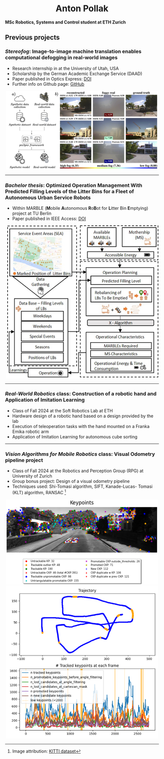<center><h1>Anton Pollak</h1></center>

**MSc Robotics, Systems and Control student at ETH Zurich**

## Previous projects
### *Stereofog*: Image-to-image machine translation enables computational defogging in real-world images
- Research internship in at the University of Utah, USA
- Scholarship by the German Academic Exchange Service (DAAD)
- Paper published in Optics Express: [DOI](https://doi.org/10.1364/OE.532576)
- Further info on Github page: [GitHub](https://github.com/acpoll/stereofog)
<p align="center">
    <img src="images/paper_headline_image.png" alt="image" width="500">
</p>

---

### *Bachelor thesis*: Optimized Operation Management With Predicted Filling Levels of the Litter Bins for a Fleet of Autonomous Urban Service Robots
- Within MARBLE (**M**obile **A**utonomous **R**o**B**ot for **L**itter Bin **E**mptying) project at TU Berlin
- Paper published in IEEE Access: [DOI](https://doi.org/10.1109/access.2024.3352436)
<p align="center">
    <img src="images/Methodology_IEEE_paper.jpg" alt="image" width="500">
</p>

---

### *Real-World Robotics* class: Construction of a robotic hand and Application of Imitation Learning
- Class of Fall 2024 at the Soft Robotics Lab at ETH
- Hardware design of a robotic hand based on a design provided by the lab
- Execution of teleoperation tasks with the hand mounted on a Franka Emika robotic arm
- Application of Imitation Learning for autonomous cube sorting

---

### *Vision Algorithms for Mobile Robotics* class: Visual Odometry pipeline project
- Class of Fall 2024 at the Robotics and Perception Group (RPG) at University of Zurich
- Group bonus project: Design of a visual odometry pipeline
- Techniques used: Shi-Tomasi algorithm, SIFT, Kanade-Lucas- Tomasi (KLT) algorithm, RANSAC  [^1]
<p align="center">
    <img src="images/keypoints_in_image_plot.png" alt="image" width="500"> 
    <img src="images/kitti_final_plot.png" alt="image" width="500">
</p>

[^1]: Image attribution: [KITTI dataset](https://www.cvlibs.net/datasets/kitti/)
